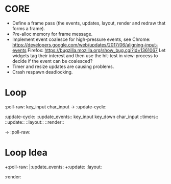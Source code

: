 # CORE

* Define a frame pass (the events, updates, layout, render and redraw that forms a frame).
* Pre-alloc memory for frame message.
* Implement event coalesce for high-pressure events, see
   Chrome: https://developers.google.com/web/updates/2017/06/aligning-input-events
   Firefox: https://bugzilla.mozilla.org/show_bug.cgi?id=1361067
   Let widgets tag their interest and then use the hit-test in view-process to decide if
   the event can be coalesced?
* Timer and resize updates are causing problems.
* Crash respawn deadlocking.

# Loop

:poll-raw:
  key_input
  char_input
  -> :update-cycle:

:update-cycle:
  ::update_events::
     key_input
     key_down
     char_input
  ::timers::
  ::update::
  ::layout::
  ::render::

  -> :poll-raw:


# Loop Idea

+:poll-raw:
|:update_events:
+:update:
 :layout:

:render:
